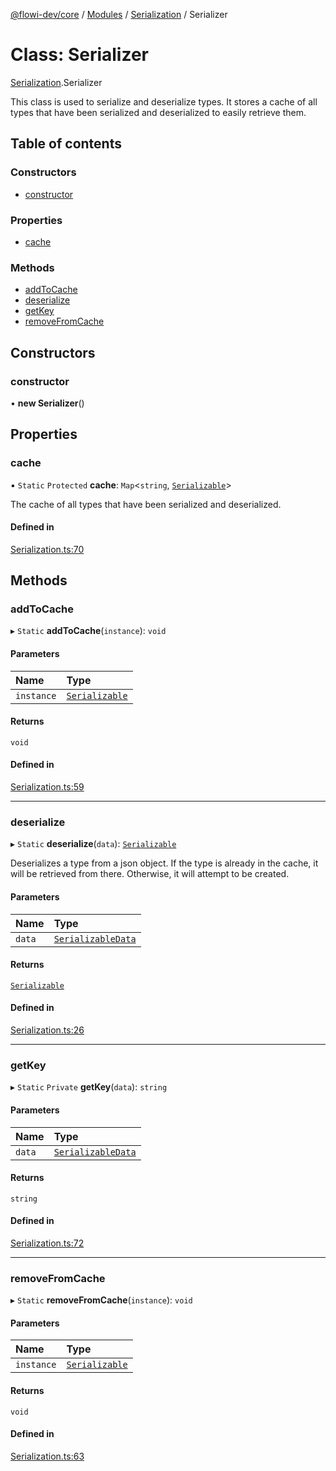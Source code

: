[@flowi-dev/core](../README.md) / [Modules](../modules.md) / [Serialization](../modules/Serialization.md) / Serializer

# Class: Serializer

[Serialization](../modules/Serialization.md).Serializer

This class is used to serialize and deserialize types.
It stores a cache of all types that have been serialized and deserialized to easily retrieve them.

## Table of contents

### Constructors

- [constructor](Serialization.Serializer.md#constructor)

### Properties

- [cache](Serialization.Serializer.md#cache)

### Methods

- [addToCache](Serialization.Serializer.md#addtocache)
- [deserialize](Serialization.Serializer.md#deserialize)
- [getKey](Serialization.Serializer.md#getkey)
- [removeFromCache](Serialization.Serializer.md#removefromcache)

## Constructors

### constructor

• **new Serializer**()

## Properties

### cache

▪ `Static` `Protected` **cache**: `Map`<`string`, [`Serializable`](Serialization.Serializable.md)\>

The cache of all types that have been serialized and deserialized.

#### Defined in

[Serialization.ts:70](https://github.com/flowi-dev/core/blob/2e969af/src/classes/Serialization.ts#L70)

## Methods

### addToCache

▸ `Static` **addToCache**(`instance`): `void`

#### Parameters

| Name | Type |
| :------ | :------ |
| `instance` | [`Serializable`](Serialization.Serializable.md) |

#### Returns

`void`

#### Defined in

[Serialization.ts:59](https://github.com/flowi-dev/core/blob/2e969af/src/classes/Serialization.ts#L59)

___

### deserialize

▸ `Static` **deserialize**(`data`): [`Serializable`](Serialization.Serializable.md)

Deserializes a type from a json object. If the type is already in the cache, it will be retrieved from there. Otherwise, it will attempt to be created.

#### Parameters

| Name | Type |
| :------ | :------ |
| `data` | [`SerializableData`](Serialization.SerializableData.md) |

#### Returns

[`Serializable`](Serialization.Serializable.md)

#### Defined in

[Serialization.ts:26](https://github.com/flowi-dev/core/blob/2e969af/src/classes/Serialization.ts#L26)

___

### getKey

▸ `Static` `Private` **getKey**(`data`): `string`

#### Parameters

| Name | Type |
| :------ | :------ |
| `data` | [`SerializableData`](Serialization.SerializableData.md) |

#### Returns

`string`

#### Defined in

[Serialization.ts:72](https://github.com/flowi-dev/core/blob/2e969af/src/classes/Serialization.ts#L72)

___

### removeFromCache

▸ `Static` **removeFromCache**(`instance`): `void`

#### Parameters

| Name | Type |
| :------ | :------ |
| `instance` | [`Serializable`](Serialization.Serializable.md) |

#### Returns

`void`

#### Defined in

[Serialization.ts:63](https://github.com/flowi-dev/core/blob/2e969af/src/classes/Serialization.ts#L63)
